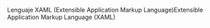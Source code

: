 <span data-ttu-id="64f38-101">Lenguaje XAML (Extensible Application Markup Language)</span><span class="sxs-lookup"><span data-stu-id="64f38-101">Extensible Application Markup Language (XAML)</span></span>